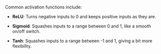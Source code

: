 Common activation functions include:

- **ReLU**: Turns negative inputs to 0 and keeps positive inputs as they are.

- **Sigmoid**: Squashes inputs to a range between 0 and 1, like a smooth on/off switch.

- **Tanh**: Squashes inputs to a range between -1 and 1, giving a bit more flexibility.
